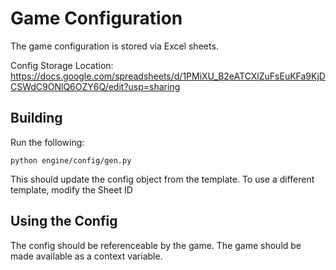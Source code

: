 # Game Configuration

The game configuration is stored via Excel sheets.

Config Storage Location: https://docs.google.com/spreadsheets/d/1PMiXU_B2eATCXlZuFsEuKFa9KjDCSWdC9ONlQ6OZY6Q/edit?usp=sharing

## Building
Run the following:
```
python engine/config/gen.py
```

This should update the config object from the template.
To use a different template, modify the Sheet ID

## Using the Config
The config should be referenceable by the game.
The game should be made available as a context variable.
